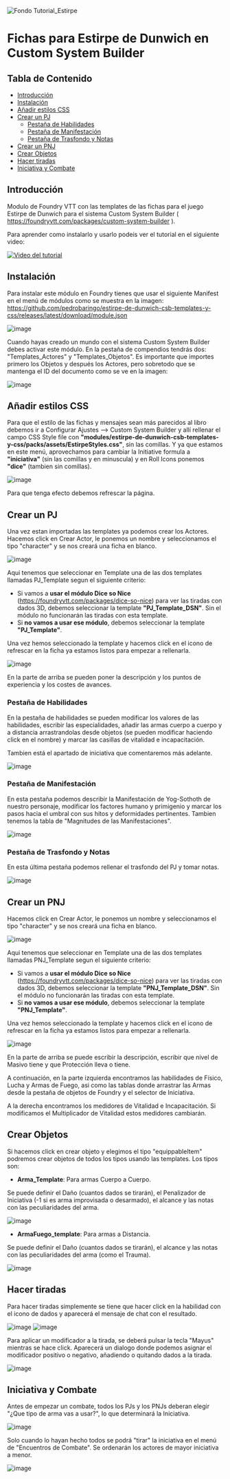 ![Fondo Tutorial_Estirpe](https://github.com/pedrobaringo/estirpe-de-dunwich-csb-templates-y-css/assets/148097688/22964624-e3ce-48a3-98f6-33da179b74d4)

# Fichas para Estirpe de Dunwich en Custom System Builder

## Tabla de Contenido
- [Introducción](#introducción)
- [Instalación](#instalación)
- [Añadir estilos CSS](#añadir-estilos-css)
- [Crear un PJ](#crear-un-pj)
  - [Pestaña de Habilidades](#pestaña-de-habilidades)
  - [Pestaña de Manifestación](#pestaña-de-manifestación)
  - [Pestaña de Trasfondo y Notas](#pestaña-de-trasfondo-y-notas)
- [Crear un PNJ](#crear-un-pnj)
- [Crear Objetos](#crear-objetos)
- [Hacer tiradas](#hacer-tiradas)
- [Iniciativa y Combate](#iniciativa-y-combate)

## Introducción
Modulo de Foundry VTT con las templates de las fichas para el juego Estirpe de Dunwich para el sistema Custom System Builder ( https://foundryvtt.com/packages/custom-system-builder ).

Para aprender como instalarlo y usarlo podeis ver el tutorial en el siguiente video: 

[![Video del tutorial](http://img.youtube.com/vi/xB_77tavA2w/0.jpg)](http://www.youtube.com/watch?v=xB_77tavA2w "Tutorial Foundry-Estirpe de Dunwich")


## Instalación
Para instalar este módulo en Foundry tienes que usar el siguiente Manifest en el menú de módulos como se muestra en la imagen: https://github.com/pedrobaringo/estirpe-de-dunwich-csb-templates-y-css/releases/latest/download/module.json

![image](https://github.com/pedrobaringo/estirpe-de-dunwich-csb-templates-y-css/assets/148097688/b2025a6c-8129-479f-9e15-796e429dd632)

Cuando hayas creado un mundo con el sistema Custom System Builder debes activar este módulo. En la pestaña de compendios tendrás dos: "Templates_Actores" y "Templates_Objetos".
Es importante que importes primero los Objetos y después los Actores, pero sobretodo que se mantenga el ID del documento como se ve en la imagen:

![image](https://github.com/pedrobaringo/the-troubleshooters-csb-es/assets/148097688/6fa9c0c2-1936-4db6-99b2-7e80f54e7172)

## Añadir estilos CSS
Para que el estilo de las fichas y mensajes sean más parecidos al libro debemos ir a Configurar Ajustes --> Custom System Builder y allí rellenar el campo CSS Style file con **"modules/estirpe-de-dunwich-csb-templates-y-css/packs/assets/EstirpeStyles.css"**, sin las comillas. Y ya que estamos en este menú, aprovechamos para cambiar la Initiative formula a **"iniciativa"** (sin las comillas y en minuscula) y en Roll Icons ponemos **"dice"** (tambien sin comillas).

![image](https://github.com/pedrobaringo/estirpe-de-dunwich-csb-templates-y-css/assets/148097688/09cf2f26-2b2c-426d-8433-28be37e88215)

Para que tenga efecto debemos refrescar la página.

## Crear un PJ
Una vez estan importadas las templates ya podemos crear los Actores.
Hacemos click en Crear Actor, le ponemos un nombre y seleccionamos el tipo "character" y se nos creará una ficha en blanco.

![image](https://github.com/pedrobaringo/estirpe-de-dunwich-csb-templates-y-css/assets/148097688/1286067f-37f3-48fb-8e5b-d860ce6dea84)

Aqui tenemos que seleccionar en Template una de las dos templates llamadas PJ_Template segun el siguiente criterio:
* Si vamos a **usar el módulo Dice so Nice** (https://foundryvtt.com/packages/dice-so-nice) para ver las tiradas con dados 3D, debemos seleccionar la template **"PJ_Template_DSN"**. Sin el módulo no funcionarán las tiradas con esta template.
* Si **no vamos a usar ese módulo**, debemos seleccionar la template **"PJ_Template"**.

Una vez hemos seleccionado la template y hacemos click en el icono de refrescar en la ficha ya estamos listos para empezar a rellenarla.

![image](https://github.com/pedrobaringo/estirpe-de-dunwich-csb-templates-y-css/assets/148097688/f8546427-eee0-4c13-bfea-bff13fbea094)

En la parte de arriba se pueden poner la descripción y los puntos de experiencia y los costes de avances.

### Pestaña de Habilidades
En la pestaña de habilidades se pueden modificar los valores de las habilidades, escribir las especialidades, añadir las armas cuerpo a cuerpo y a distancia arrastrandolas desde objetos (se pueden modificar haciendo click en el nombre) y marcar las casillas de vitalidad e incapacitación.

Tambien está el apartado de iniciativa que comentaremos más adelante.

![image](https://github.com/pedrobaringo/estirpe-de-dunwich-csb-templates-y-css/assets/148097688/287bab24-9daa-4f5f-80e5-9937a717f62d)

### Pestaña de Manifestación
En esta pestaña podemos describir la Manifestación de Yog-Sothoth de nuestro personaje, modificar los factores humano y primigenio y marcar los pasos hacia el umbral con sus hitos y deformidades pertinentes. Tambien tenemos la tabla de "Magnitudes de las Manifestaciones".

![image](https://github.com/pedrobaringo/estirpe-de-dunwich-csb-templates-y-css/assets/148097688/9b21308a-b413-41cd-a3c2-a0d7f94c7943)

### Pestaña de Trasfondo y Notas
En esta última pestaña podemos rellenar el trasfondo del PJ y tomar notas.

![image](https://github.com/pedrobaringo/estirpe-de-dunwich-csb-templates-y-css/assets/148097688/271f5368-3dd2-4899-b524-e2a2efb093fe)

## Crear un PNJ
Hacemos click en Crear Actor, le ponemos un nombre y seleccionamos el tipo "character" y se nos creará una ficha en blanco.

![image](https://github.com/pedrobaringo/estirpe-de-dunwich-csb-templates-y-css/assets/148097688/1286067f-37f3-48fb-8e5b-d860ce6dea84)

Aqui tenemos que seleccionar en Template una de las dos templates llamadas PNJ_Template segun el siguiente criterio:
* Si vamos a **usar el módulo Dice so Nice** (https://foundryvtt.com/packages/dice-so-nice) para ver las tiradas con dados 3D, debemos seleccionar la template **"PNJ_Template_DSN"**. Sin el módulo no funcionarán las tiradas con esta template.
* Si **no vamos a usar ese módulo**, debemos seleccionar la template **"PNJ_Template"**.

Una vez hemos seleccionado la template y hacemos click en el icono de refrescar en la ficha ya estamos listos para empezar a rellenarla.

![image](https://github.com/pedrobaringo/estirpe-de-dunwich-csb-templates-y-css/assets/148097688/a52c5129-8ef4-4dc5-ba7e-81525099e025)

En la parte de arriba se puede escribir la descripción, escribir que nivel de Masivo tiene y que Protección lleva o tiene.

A continuación, en la parte izquierda encontramos las habilidades de Físico, Lucha y Armas de Fuego, asi como las tablas donde arrastrar las Armas desde la pestaña de objetos de Foundry y el selector de Iniciativa.

A la derecha encontramos los medidores de Vitalidad e Incapacitación. Si modificamos el Multiplicador de Vitalidad estos medidores cambiarán.

## Crear Objetos
Si hacemos click en crear objeto y elegimos el tipo "equippableItem" podremos crear objetos de todos los tipos usando las templates.
Los tipos son:
* **Arma_Template**: Para armas Cuerpo a Cuerpo.

Se puede definir el Daño (cuantos dados se tirarán), el Penalizador de Iniciativa (-1 si es arma improvisada o desarmado), el alcance y las notas con las peculiaridades del arma.

![image](https://github.com/pedrobaringo/estirpe-de-dunwich-csb-templates-y-css/assets/148097688/7e588ede-00cd-4af8-8d81-d461bf35c48b)

* **ArmaFuego_template**: Para armas a Distancia.

Se puede definir el Daño (cuantos dados se tirarán), el alcance y las notas con las peculiaridades del arma (como el Trauma).

![image](https://github.com/pedrobaringo/estirpe-de-dunwich-csb-templates-y-css/assets/148097688/ae1825a8-5303-4c6d-86f3-b000bce7e03b)
  
## Hacer tiradas
Para hacer tiradas simplemente se tiene que hacer click en la habilidad con el icono de dados y aparecerá el mensaje de chat con el resultado.

![image](https://github.com/pedrobaringo/estirpe-de-dunwich-csb-templates-y-css/assets/148097688/8ee3c0d6-3d8e-4bef-ac90-e533daba0323)
![image](https://github.com/pedrobaringo/estirpe-de-dunwich-csb-templates-y-css/assets/148097688/949f7c9a-4b9c-4598-8bd2-284faae7e2ad)

Para aplicar un modificador a la tirada, se deberá pulsar la tecla "Mayus" mientras se hace click. Aparecerá un dialogo donde podemos asignar el modificador positivo o negativo, añadiendo o quitando dados a la tirada.

![image](https://github.com/pedrobaringo/estirpe-de-dunwich-csb-templates-y-css/assets/148097688/9c4f6dfb-d659-405a-a81a-71ab2d90970b)

## Iniciativa y Combate
Antes de empezar un combate, todos los PJs y los PNJs deberan elegir "¿Que tipo de arma vas a usar?", lo que determinará la Iniciativa.

![image](https://github.com/pedrobaringo/estirpe-de-dunwich-csb-templates-y-css/assets/148097688/95005b3b-db94-47a8-bb8e-7deb55d04317)

Solo cuando lo hayan hecho todos se podrá "tirar" la iniciativa en el menú de "Encuentros de Combate". Se ordenarán los actores de mayor iniciativa a menor.

![image](https://github.com/pedrobaringo/estirpe-de-dunwich-csb-templates-y-css/assets/148097688/42a40ac2-6261-4aca-9301-dbf040b76c46)
